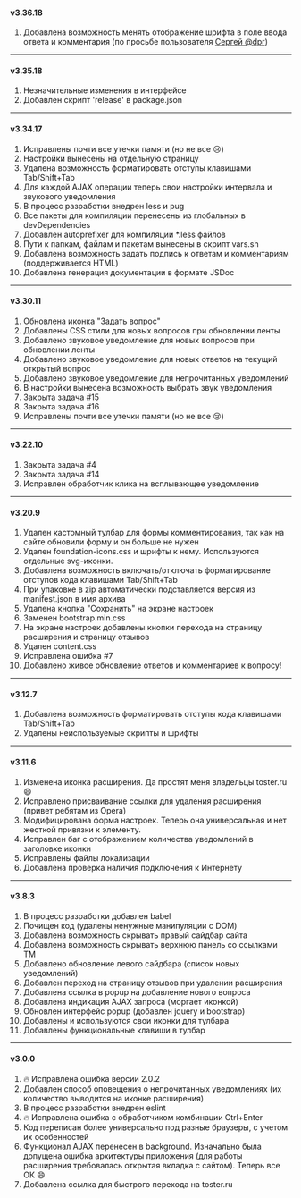 #### v3.36.18

1. Добавлена возможность менять отображение шрифта в поле ввода ответа и комментария (по просьбе пользователя <a target="_blank" href="https://toster.ru/q/424717#comment_1387036">Сергей @dpr</a>)

- - -
#### v3.35.18

1. Незначительные изменения в интерфейсе
2. Добавлен скрипт 'release' в package.json

- - -
#### v3.34.17

1. Исправлены почти все утечки памяти (но не все :cry:)
2. Настройки вынесены на отдельную страницу
3. Удалена возможность форматировать отступы клавишами Tab/Shift+Tab
4. Для каждой AJAX операции теперь свои настройки интервала и звукового уведомления
5. В процесс разработки внедрен less и pug
6. Все пакеты для компиляции перенесены из глобальных в devDependencies
7. Добавлен autoprefixer для компиляции *.less файлов
8. Пути к папкам, файлам и пакетам вынесены в скрипт vars.sh
9. Добавлена возможность задать подпись к ответам и комментариям (поддерживается HTML)
10. Добавлена генерация документации в формате JSDoc

- - -
#### v3.30.11

1. Обновлена иконка "Задать вопрос"
2. Добавлены CSS стили для новых вопросов при обновлении ленты
3. Добавлено звуковое уведомление для новых вопросов при обновлении ленты
4. Добавлено звуковое уведомление для новых ответов на текущий открытый вопрос
5. Добавлено звуковое уведомление для непрочитанных уведомлений
6. В настройки вынесена возможность выбрать звук уведомления
7. Закрыта задача #15
8. Закрыта задача #16
9. Исправлены почти все утечки памяти (но не все :cry:)

- - -
#### v3.22.10

1. Закрыта задача #4
2. Закрыта задача #14
3. Исправлен обработчик клика на всплывающее уведомление

- - -
#### v3.20.9

1. Удален кастомный тулбар для формы комментирования, так как на сайте обновили форму и он больше не нужен
2. Удален foundation-icons.css и шрифты к нему. Используются отдельные svg-иконки.
3. Добавлена возможность включать/отключать форматирование отступов кода клавишами Tab/Shift+Tab
4. При упаковке в zip автоматически подставляется версия из manifest.json в имя архива
5. Удалена кнопка "Сохранить" на экране настроек
6. Заменен bootstrap.min.css
7. На экране настроек добавлены кнопки перехода на страницу расширения и страницу отзывов
8. Удален content.css
9. Исправлена ​​ошибка #7
10. Добавлено живое обновление ответов и комментариев к вопросу!

- - -
#### v3.12.7

1. Добавлена возможность форматировать отступы кода клавишами Tab/Shift+Tab
2. Удалены неиспользуемые скрипты и шрифты

- - -
#### v3.11.6

1. Изменена иконка расширения. Да простят меня владельцы toster.ru :smile:
2. Исправлено присваивание ссылки для удаления расширения (привет ребятам из Opera)
3. Модифицирована форма настроек. Теперь она универсальная и нет жесткой привязки к элементу.
4. Исправлен баг с отображением количества уведомлений в заголовке иконки
5. Исправлены файлы локализации
6. Добавлена проверка наличия подключения к Интернету

- - -
#### v3.8.3

1. В процесс разработки добавлен babel
2. Почищен код (удалены ненужные манипуляции с DOM)
3. Добавлена возможность скрывать правый сайдбар сайта
4. Добавлена возможность скрывать верхнюю панель со ссылками ТМ
5. Добавлено обновление левого сайдбара (список новых уведомлений)
6. Добавлен переход на страницу отзывов при удалении расширения
7. Добавлена ссылка в popup на добавление нового вопроса
8. Добавлена индикация AJAX запроса (моргает иконкой)
9. Обновлен интерфейс popup (добавлен jquery и bootstrap)
10. Добавлены и используются свои иконки для тулбара
11. Добавлены функциональные клавиши в тулбар

- - -
#### v3.0.0

1. :fire: Исправлена ошибка версии 2.0.2
2. Добавлен способ оповещения о непрочитанных уведомлениях (их количество выводится на иконке расширения)
3. В процесс разработки внедрен eslint
4. :fire: Исправлена ошибка с обработчиком комбинации Ctrl+Enter
5. Код переписан более универсально под разные браузеры, с учетом их особенностей
6. Функционал AJAX перенесен в background. Изначально была допущена ошибка архитектуры приложения (для работы расширения требовалась открытая вкладка с сайтом). Теперь все ОК :smile:
7. Добавлена ссылка для быстрого перехода на toster.ru
